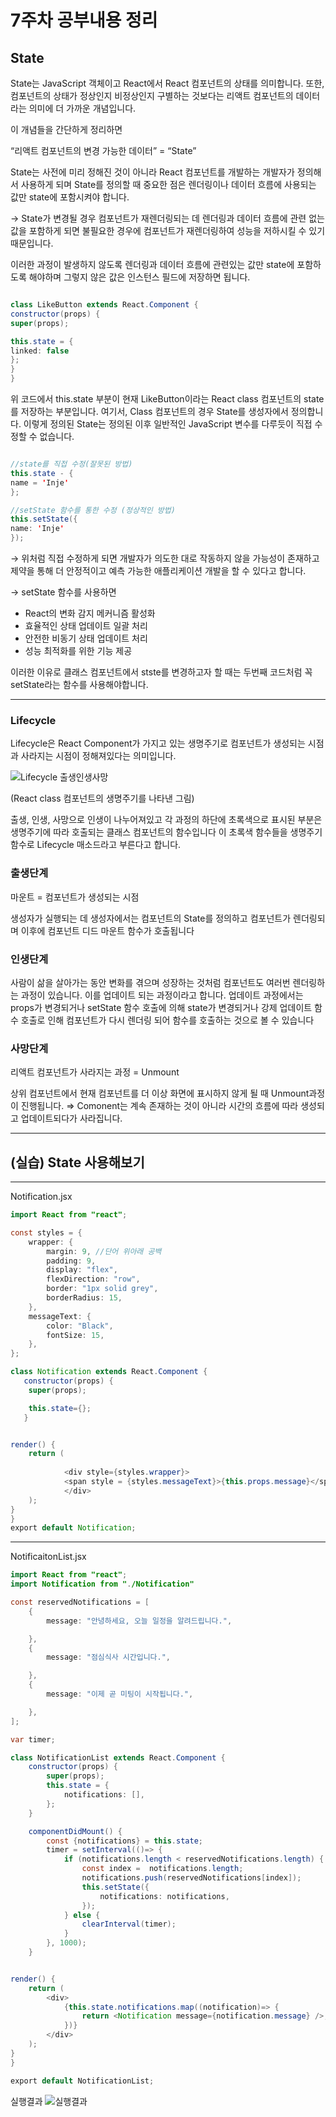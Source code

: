 # 7주차 공부내용 정리
## State

State는 JavaScript 객체이고 React에서 React 컴포넌트의 상태를 의미합니다. 또한, 컴포넌트의 상태가 정상인지 비정상인지 구별하는 것보다는 리액트 컴포넌트의 데이터라는 의미에 더 가까운 개념입니다.

이 개념들을 간단하게 정리하면 

“리액트 컴포넌트의 변경 가능한 데이터” = “State”

State는 사전에 미리 정해진 것이 아니라 React 컴포넌트를 개발하는 개발자가 정의해서 사용하게 되며 State를 정의할 때 중요한 점은 렌더링이나 데이터 흐름에 사용되는 값만 state에 포함시켜야 합니다. 

→ State가 변경될 경우 컴포넌트가 재렌더링되는 데 렌더링과 데이터 흐름에 관련 없는 값을 포함하게 되면 불필요한 경우에 컴포넌트가 재렌더링하여 성능을 저하시킬 수 있기 때문입니다.

이러한 과정이 발생하지 않도록 렌더링과 데이터 흐름에 관련있는 값만 state에 포함하도록 해야하며 그렇지 않은 값은 인스턴스 필드에 저장하면 됩니다.

``` java

class LikeButton extends React.Component {
constructor(props) {
super(props);

this.state = {
linked: false
};
}
}
```
위 코드에서 this.state 부분이 현재 LikeButton이라는 React class 컴포넌트의 state를 저장하는 부분입니다.  여기서, Class 컴포넌트의 경우 State를 생성자에서 정의합니다. 이렇게 정의된 State는 정의된 이후 일반적인 JavaScript 변수를 다루듯이 직접 수정할 수 없습니다.

```java

//state를 직접 수정(잘못된 방법)
this.state - {
name = 'Inje'
};

//setState 함수를 통한 수정 (정상적인 방법)
this.setState({
name: 'Inje'
});

```
→ 위처럼 직접 수정하게 되면 개발자가 의도한 대로 작동하지 않을 가능성이 존재하고 제약을 통해 더 안정적이고 예측 가능한 애플리케이션 개발을 할 수 있다고 합니다.

→ setState 함수를 사용하면 

+ React의 변화 감지 메커니즘 활성화
+ 효율적인 상태 업데이트 일괄 처리
+ 안전한 비동기 상태 업데이트 처리
+ 성능 최적화를 위한 기능 제공

이러한 이유로 클래스 컴포넌트에서 stste를 변경하고자 할 때는 두번째 코드처럼 꼭 setState라는 함수를 사용해야합니다.

---

### Lifecycle

Lifecycle은 React Component가 가지고 있는 생명주기로 컴포넌트가 생성되는 시점과 사라지는 시점이 정해져있다는 의미입니다.

![Lifecycle 출생인생사망](https://github.com/yeab-in/Code-Techeer/blob/main/ch06-1.png)

(React class 컴포넌트의 생명주기를 나타낸 그림)

출생, 인생, 사망으로 인생이 나누어져있고 각 과정의 하단에 초록색으로 표시된 부분은 생명주기에 따라 호출되는 클래스 컴포넌트의 함수입니다 이 초록색 함수들을 생명주기 함수로 Lifecycle 매소드라고 부른다고 합니다.

### 출생단계

마운트 = 컴포넌트가 생성되는 시점

생성자가 실행되는 데 생성자에서는 컴포넌트의 State를 정의하고 컴포넌트가 렌더링되며 이후에 컴포넌트 디드 마운트 함수가 호출됩니다

### 인생단계

사람이 삶을 살아가는 동안 변화를 겪으며 성장하는 것처럼 컴포넌트도 여러번 렌더링하는 과정이 있습니다. 이를 업데이트 되는 과정이라고 합니다. 업데이트 과정에서는 props가 변경되거나 setState 함수 호출에 의해 state가 변경되거나 강제 업데이트 함수 호출로 인해 컴포넌트가 다시 렌더링 되어 함수를 호출하는 것으로 볼 수 있습니다

### 사망단계

리액트 컴포넌트가 사라지는 과정 = Unmount

상위 컴포넌트에서 현재 컴포넌트를 더 이상 화면에 표시하지 않게 될 때 Unmount과정이 진행됩니다. ⇒ Comonent는 계속 존재하는 것이 아니라 시간의 흐름에 따라 생성되고 업데이트되다가 사라집니다.

---

## (실습) State 사용해보기

---

Notification.jsx

```java
import React from "react";

const styles = {
    wrapper: {
        margin: 9, //단어 위아래 공백
        padding: 9,
        display: "flex",
        flexDirection: "row",
        border: "1px solid grey",
        borderRadius: 15,
    },
    messageText: {
        color: "Black",
        fontSize: 15,
    },
};

class Notification extends React.Component {
   constructor(props) {
    super(props);

    this.state={};
   }


render() {
    return (
       
            <div style={styles.wrapper}>
            <span style = {styles.messageText}>{this.props.message}</span>
            </div>
    );
}
}
export default Notification;


```

---

NotificaitonList.jsx

```java
import React from "react";
import Notification from "./Notification"

const reservedNotifications = [
    {
        message: "안녕하세요, 오늘 일정을 알려드립니다.",

    },
    {
        message: "점심식사 시간입니다.",

    },
    {
        message: "이제 곧 미팅이 시작됩니다.",

    },
];

var timer;

class NotificationList extends React.Component {
    constructor(props) {
        super(props);
        this.state = {
            notifications: [],
        };
    }

    componentDidMount() {
        const {notifications} = this.state;
        timer = setInterval(()=> {
            if (notifications.length < reservedNotifications.length) {
                const index =  notifications.length;
                notifications.push(reservedNotifications[index]);
                this.setState({
                    notifications: notifications,
                });
            } else {
                clearInterval(timer);
            }
        }, 1000);
    }


render() {
    return (
        <div>
            {this.state.notifications.map((notification)=> {
                return <Notification message={notification.message} />;
            })}
        </div>
    );
}
}

export default NotificationList;
```
실행결과
![실행결과](https://github.com/yeab-in/Code-Techeer/blob/main/ch06-2.png)
